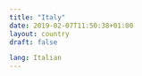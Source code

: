 ```yaml
---
title: "Italy"
date: 2019-02-07T11:50:38+01:00
layout: country
draft: false

lang: Italian
---
```


